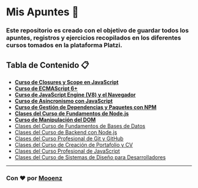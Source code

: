 # **Mis Apuntes** 🚀
### Este repositorio es creado con el objetivo de guardar todos los apuntes, registros y ejercicios recopilados en los diferentes cursos tomados en la plataforma Platzi.

## **Tabla de Contenido** 📋
- **[Curso de Closures y Scope en JavaScript](https://github.com/Mooenz/mis-apuntes/tree/main/Curso-de-Closures-y-Scope-en-JavaScript)**
- **[Curso de ECMAScript 6+](https://github.com/Mooenz/apuntes/tree/main/Curso-de-ECMAScript-6%2B)**
- **[Curso de JavaScript Engine (V8) y el Navegador](https://github.com/Mooenz/mis-apuntes/tree/main/Curso-de-JavaScript-Engine-(V8)-y-el-Navegador)**
- **[Curso de Asincronismo con JavaScript](https://github.com/Mooenz/mis-apuntes/tree/main/Curso-de-Asincronismo-con-JavaScript)**
- **[Curso de Gestión de Dependencias y Paquetes con NPM](https://github.com/Mooenz/mis-apuntes/tree/main/Curso-de-Gesti%C3%B3n-de-Dependencias-y-Paquetes-con-NPM)**
- **[Clases del Curso de Fundamentos de Node.js](https://github.com/Mooenz/mis-apuntes/tree/main/Curso-de-Fundamentos-de-Node-js)**
- **[Curso de Manipulación del DOM](https://github.com/Mooenz/mis-apuntes/tree/main/Curso-de-Manipulaci%C3%B3n-del-DOM)**
- [Clases del Curso de Fundamentos de Bases de Datos](/)
- [Clases del Curso de Backend con Node.js](/)
- [Clases del Curso Profesional de Git y GitHub](/)
- [Clases del Curso de Creación de Portafolio y CV](/)
- [Clases del Curso Profesional de JavaScript](/)
- [Clases del Curso de Sistemas de Diseño para Desarrolladores](/)
***
### Con ❤️ por **[Mooenz](https://www.linkedin.com/in/mooenz/)**